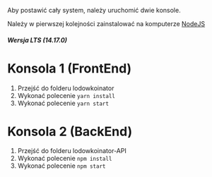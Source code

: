 Aby postawić cały system, należy uruchomić dwie konsole.
 
Należy w pierwszej kolejności zainstalować na komputerze [NodeJS](https://nodejs.org/en/)
##### Wersja LTS (14.17.0)

# Konsola 1 (FrontEnd)
1. Przejść do folderu lodowkoinator
2. Wykonać polecenie `yarn install`
3. Wykonać polecenie `yarn start`


# Konsola 2 (BackEnd)
1. Przejść do folderu lodowkoinator-API
2. Wykonać polecenie `npm install`
3. Wykonać polecenie `npm start`
